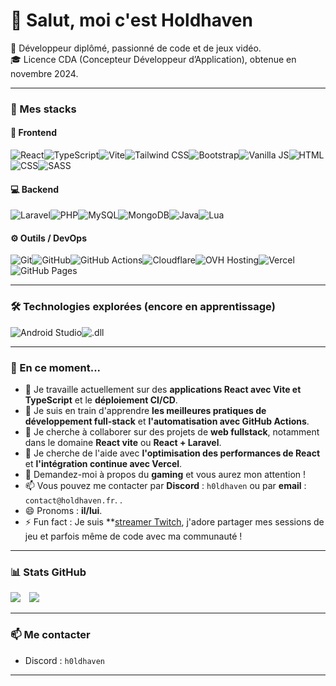 # 👋 Salut, moi c'est Holdhaven

💯 Développeur diplômé, passionné de code et de jeux vidéo.  
🎓 Licence CDA (Concepteur Développeur d’Application), obtenue en novembre 2024.  

---

### 🚀 Mes stacks

#### 🎨 Frontend
<div style="display: flex; flex-wrap: wrap;">
  <img src="https://img.shields.io/badge/-React-61DAFB?style=flat-square&logo=react&logoColor=white" alt="React" />
  <img src="https://img.shields.io/badge/-TypeScript-3178C6?style=flat-square&logo=typescript&logoColor=white" alt="TypeScript" />
  <img src="https://img.shields.io/badge/-Vite-646CFF?style=flat-square&logo=vite&logoColor=white" alt="Vite" />
  <img src="https://img.shields.io/badge/-Tailwind%20CSS-06B6D4?style=flat-square&logo=tailwind-css&logoColor=white" alt="Tailwind CSS" />
  <img src="https://img.shields.io/badge/-Bootstrap-563D7C?style=flat-square&logo=bootstrap&logoColor=white" alt="Bootstrap" />
  <img src="https://img.shields.io/badge/-Vanilla%20JS-F7DF1E?style=flat-square&logo=javascript&logoColor=black" alt="Vanilla JS" />
  <img src="https://img.shields.io/badge/-HTML-E34F26?style=flat-square&logo=html5&logoColor=white" alt="HTML" />
  <img src="https://img.shields.io/badge/-CSS-1572B6?style=flat-square&logo=css3&logoColor=white" alt="CSS" />
  <img src="https://img.shields.io/badge/-Sass-CC6699?style=flat-square&logo=sass&logoColor=white" alt="SASS" />
</div>

#### 💻 Backend
<div style="display: flex; flex-wrap: wrap;">
  <img src="https://img.shields.io/badge/-Laravel-EF4135?style=flat-square&logo=laravel&logoColor=white" alt="Laravel" />
  <img src="https://img.shields.io/badge/-PHP-777BB4?style=flat-square&logo=php&logoColor=white" alt="PHP" />
  <img src="https://img.shields.io/badge/-MySQL-4479A1?style=flat-square&logo=mysql&logoColor=white" alt="MySQL" />
  <img src="https://img.shields.io/badge/-MongoDB-47A248?style=flat-square&logo=mongodb&logoColor=white" alt="MongoDB" />
  <img src="https://img.shields.io/badge/-Java-007396?style=flat-square&logo=java&logoColor=white" alt="Java" />
  <img src="https://img.shields.io/badge/-Lua-2C2D72?style=flat-square&logo=lua&logoColor=white" alt="Lua" />
</div>


#### ⚙️ Outils / DevOps
<div style="display: flex; flex-wrap: wrap;">
  <img src="https://img.shields.io/badge/-Git-F05032?style=flat-square&logo=git&logoColor=white" alt="Git" />
  <img src="https://img.shields.io/badge/-GitHub-181717?style=flat-square&logo=github&logoColor=white" alt="GitHub" />
  <img src="https://img.shields.io/badge/-GitHub%20Actions-2088FF?style=flat-square&logo=github-actions&logoColor=white" alt="GitHub Actions" />
  <img src="https://img.shields.io/badge/-Cloudflare-F38020?style=flat-square&logo=cloudflare&logoColor=white" alt="Cloudflare" />
  <img src="https://img.shields.io/badge/-OVH%20Hosting-1231FF?style=flat-square&logo=ovh&logoColor=white" alt="OVH Hosting" />
  <img src="https://img.shields.io/badge/-Vercel-000000?style=flat-square&logo=vercel&logoColor=white" alt="Vercel" />
  <img src="https://img.shields.io/badge/-GitHub%20Pages-222222?style=flat-square&logo=github-pages&logoColor=white" alt="GitHub Pages" />
</div>

---

### 🛠️ **Technologies explorées (encore en apprentissage)**

<div style="display: flex; flex-wrap: wrap;">
  <img src="https://img.shields.io/badge/-Android%20Studio-3DDC84?style=flat-square&logo=android-studio&logoColor=white" alt="Android Studio" />
  <img src="https://img.shields.io/badge/-.dll-00559C?style=flat-square&logo=windows&logoColor=white" alt=".dll" />
</div>

---

### 🌱 En ce moment...
- 🔭 Je travaille actuellement sur des **applications React avec Vite et TypeScript** et le **déploiement CI/CD**.
- 🌱 Je suis en train d'apprendre **les meilleures pratiques de développement full-stack** et **l'automatisation avec GitHub Actions**.
- 👯 Je cherche à collaborer sur des projets de **web fullstack**, notamment dans le domaine **React vite** ou **React + Laravel**.
- 🤔 Je cherche de l'aide avec **l'optimisation des performances de React** et **l'intégration continue avec Vercel**.
- 💬 Demandez-moi à propos du **gaming** et vous aurez mon attention !
- 📫 Vous pouvez me contacter par **Discord** : `h0ldhaven` ou par **email** : `contact@holdhaven.fr`. .
- 😄 Pronoms : **il/lui**.
- ⚡ Fun fact : Je suis **[streamer Twitch](https://www.twitch.tv/h0ldhaven), j'adore partager mes sessions de jeu et parfois même de code avec ma communauté !


---

### 📊 Stats GitHub
<p align="left">
  <img src="https://github-readme-stats.vercel.app/api?username=h0ldhaven&show_icons=true&theme=radical" style="display:inline-block; margin-right: 10px;" />
  <img src="https://github-readme-stats.vercel.app/api/top-langs/?username=h0ldhaven&langs_count=10&theme=radical" style="display:inline-block; margin-right: 10px;" />
</p>

---

### 📫 Me contacter
- Discord : `h0ldhaven`

---

<!--
**h0ldhaven/h0ldhaven** is a ✨ _special_ ✨ repository because its `README.md` (this file) appears on your GitHub profile.

Here are some ideas to get you started:

- 🔭 I’m currently working on ...
- 🌱 I’m currently learning ...
- 👯 I’m looking to collaborate on ...
- 🤔 I’m looking for help with ...
- 💬 Ask me about ...
- 📫 How to reach me: ...
- 😄 Pronouns: ...
- ⚡ Fun fact: ...
-->
